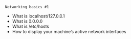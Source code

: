 	Networking basics #1
- What is localhost/127.0.0.1
- What is 0.0.0.0
- What is /etc/hosts
- How to display your machine’s active network interfaces
